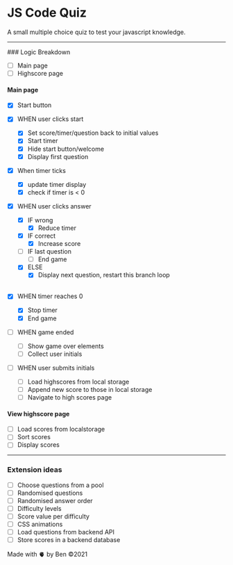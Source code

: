 # JS Code Quiz

A small multiple choice quiz to test your javascript knowledge.

<hr>
### Logic Breakdown

- [ ] Main page
- [ ] Highscore page

#### Main page

- [x] Start button
      <br/>
- [x] WHEN user clicks start
  - [x] Set score/timer/question back to initial values
  - [x] Start timer
  - [x] Hide start button/welcome
  - [x] Display first question
        <br/>
- [x] When timer ticks
  - [x] update timer display
  - [x] check if timer is < 0
        <br/>
- [x] WHEN user clicks answer
      <br/>
  - [x] IF wrong
    - [x] Reduce timer
          <br/>
  - [x] IF correct
    - [x] Increase score
          <br/>
  - [ ] IF last question
    - [ ] End game
          <br/>
  - [x] ELSE
    - [x] Display next question, restart this branch loop  
           <br/>
- [x] WHEN timer reaches 0
  - [x] Stop timer
  - [x] End game
        <br/>
- [ ] WHEN game ended

  - [ ] Show game over elements
  - [ ] Collect user initials
        <br/>

- [ ] WHEN user submits initials
  - [ ] Load highscores from local storage
  - [ ] Append new score to those in local storage
  - [ ] Navigate to high scores page

#### View highscore page

- [ ] Load scores from localstorage
- [ ] Sort scores
- [ ] Display scores
<hr>

### Extension ideas

- [ ] Choose questions from a pool
- [ ] Randomised questions
- [ ] Randomised answer order
- [ ] Difficulty levels
- [ ] Score value per difficulty
- [ ] CSS animations
- [ ] Load questions from backend API
- [ ] Store scores in a backend database

Made with 🫀 by Ben
©️2021
